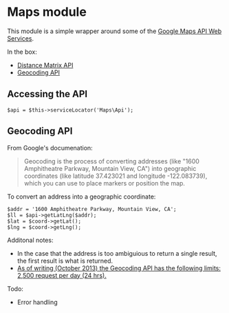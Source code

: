 Maps module
===========

This module is a simple wrapper around some of the [Google Maps API Web Services].

In the box:

- [Distance Matrix API]
- [Geocoding API]

Accessing the API
-----------------

    $api = $this->serviceLocator('Maps\Api');

Geocoding API
-------------

From Google's documenation:

> Geocoding is the process of converting addresses (like "1600 Amphitheatre Parkway, Mountain View, CA") into geographic coordinates (like latitude 37.423021 and longitude -122.083739), which you can use to place markers or position the map.

To convert an address into a geographic coordinate:

    $addr = '1600 Amphitheatre Parkway, Mountain View, CA';
    $ll = $api->getLatLng($addr);
    $lat = $coord->getLat();
    $lng = $coord->getLng();

Additonal notes:

- In the case that the address is too ambiguious to return a single result, the first result is what is returned.
- [As of writing (October 2013) the Geocoding API has the following limits: 2,500 request per day (24 hrs).](https://developers.google.com/maps/documentation/geocoding/#Limits)

Todo:

- Error handling

  [Google Maps API Web Services]:https://developers.google.com/maps/documentation/webservices/
  [Directions API]:https://developers.google.com/maps/documentation/directions/
  [Distance Matrix API]:https://developers.google.com/maps/documentation/distancematrix/
  [GeoCoding API]:https://developers.google.com/maps/documentation/geocoding/
